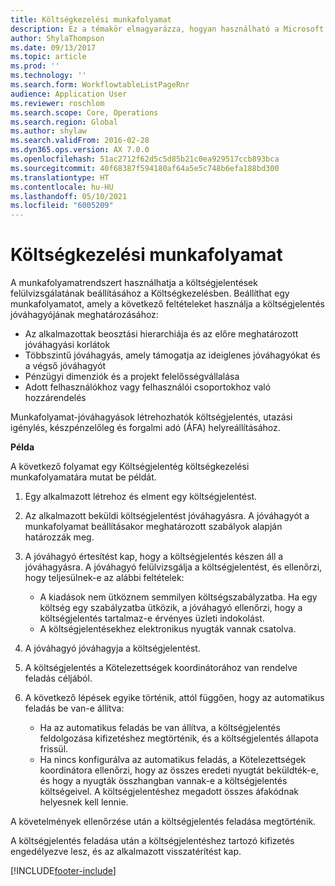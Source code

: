 ```yaml
---
title: Költségkezelési munkafolyamat
description: Ez a témakör elmagyarázza, hogyan használható a Microsoft Dynamics 365 Finance munkafolyamatrendszere a költségjelentések felülvizsgálatának beállításához a Költségkezelésben.
author: ShylaThompson
ms.date: 09/13/2017
ms.topic: article
ms.prod: ''
ms.technology: ''
ms.search.form: WorkflowtableListPageRnr
audience: Application User
ms.reviewer: roschlom
ms.search.scope: Core, Operations
ms.search.region: Global
ms.author: shylaw
ms.search.validFrom: 2016-02-28
ms.dyn365.ops.version: AX 7.0.0
ms.openlocfilehash: 51ac2712f62d5c5d85b21c0ea929517ccb893bca
ms.sourcegitcommit: 40f68387f594180af64a5e5c748b6efa188bd300
ms.translationtype: HT
ms.contentlocale: hu-HU
ms.lasthandoff: 05/10/2021
ms.locfileid: "6005209"
---
```

# <a name="expense-management-workflow"></a>Költségkezelési munkafolyamat

A munkafolyamatrendszert használhatja a költségjelentések felülvizsgálatának beállításához a Költségkezelésben. Beállíthat egy munkafolyamatot, amely a következő feltételeket használja a költségjelentés jóváhagyójának meghatározásához:

- Az alkalmazottak beosztási hierarchiája és az előre meghatározott jóváhagyási korlátok
- Többszintű jóváhagyás, amely támogatja az ideiglenes jóváhagyókat és a végső jóváhagyót
- Pénzügyi dimenziók és a projekt felelősségvállalása
- Adott felhasználókhoz vagy felhasználói csoportokhoz való hozzárendelés

Munkafolyamat-jóváhagyások létrehozhatók költségjelentés, utazási igénylés, készpénzelőleg és forgalmi adó (ÁFA) helyreállításához.

**Példa**

A következő folyamat egy Költségjelentég költségkezelési munkafolyamatára mutat be példát.

1. Egy alkalmazott létrehoz és elment egy költségjelentést.
2. Az alkalmazott beküldi költségjelentést jóváhagyásra. A jóváhagyót a munkafolyamat beállításakor meghatározott szabályok alapján határozzák meg.
3. A jóváhagyó értesítést kap, hogy a költségjelentés készen áll a jóváhagyásra. A jóváhagyó felülvizsgálja a költségjelentést, és ellenőrzi, hogy teljesülnek-e az alábbi feltételek:

    - A kiadások nem ütköznem semmilyen költségszabályzatba. Ha egy költség egy szabályzatba ütközik, a jóváhagyó ellenőrzi, hogy a költségjelentés tartalmaz-e érvényes üzleti indokolást.
    - A költségjelentésekhez elektronikus nyugták vannak csatolva.

4. A jóváhagyó jóváhagyja a költségjelentést.
5. A költségjelentés a Kötelezettségek koordinátorához van rendelve feladás céljából.
6. A következő lépések egyike történik, attól függően, hogy az automatikus feladás be van-e állítva:

    - Ha az automatikus feladás be van állítva, a költségjelentés feldolgozása kifizetéshez megtörténik, és a költségjelentés állapota frissül.
    - Ha nincs konfigurálva az automatikus feladás, a Kötelezettségek koordinátora ellenőrzi, hogy az összes eredeti nyugtát beküldték-e, és hogy a nyugták összhangban vannak-e a költségjelentés költségeivel. A költségjelentéshez megadott összes áfakódnak helyesnek kell lennie.

A követelmények ellenőrzése után a költségjelentés feladása megtörténik.

A költségjelentés feladása után a költségjelentéshez tartozó kifizetés engedélyezve lesz, és az alkalmazott visszatérítést kap.


[!INCLUDE[footer-include](../includes/footer-banner.md)]